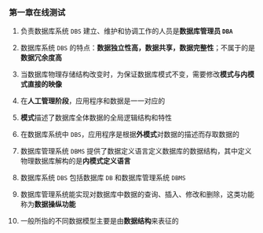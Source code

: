 ### 第一章在线测试

1. 负责数据库系统 `DBS` 建立、维护和协调工作的人员是**数据库管理员 ``DBA``**

2. 数据库系统 `DBS` 的特点：**数据独立性高，数据共享，数据完整性**；不属于的是**数据冗余度高**

3. 当数据库物理存储结构改变时，为保证数据库模式不变，需要修改**模式与内模式直接的映像**

4. 在**人工管理阶段**，应用程序和数据是一一对应的

5. **模式**描述了数据库全体数据的全局逻辑结构和特性

6. 在数据库系统中 `DBS`，应用程序是根据**外模式**对数据的描述而存取数据的

7. 数据库管理系统 `DBMS` 提供了数据定义语言定义数据库的数据结构，其中定义物理数据库解构的是**内模式定义语言**

8. 数据库系统 `DBS` 包括数据库 `DB` 和数据库管理系统 `DBMS`

9. 数据库管理系统能实现对数据库中数据的查询、插入、修改和删除，这类功能称为**数据操纵功能**

10. 一般所指的不同数据模型主要是由**数据结构**来表征的


